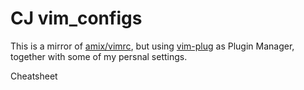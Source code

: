 CJ vim_configs
====

This is a mirror of [amix/vimrc](https://github.com/amix/vimrc), but using [vim-plug](https://github.com/junegunn/vim-plug) as Plugin Manager, together with some of my persnal settings.


Cheatsheet
<script src="https://gist.github.com/chuanjin/f59405a753f500196863b034d7399e18.js"></script>
 
